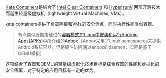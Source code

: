 [Kata Containers](https://katacontainers.io/)是结合了 [Intel Clear Containers](https://github.com/clearcontainers/runtime) 和 [Hyper runV](https://github.com/hyperhq/runv) 两项开源技术而诞生轻量级虚拟机（lightweight Virtual Machines, VMs）。

kata containers提供了负载隔离和VMs的安全优点，同时执行性能类似容器。

> 有点类似近期接触过的[容器模式在Linux中安装和运行Android Apps(APKs)](../../develop/android/linux/install_and_run_android_apps_on_linux_in_container)中所介绍的[Anbox](https://github.com/anbox/anbox)（Anbox采用了Linux namespaces来提供Android系统容器，但是硬件访问通过anbox的daemon，实际是基于QEMU模拟）

这项结合了容器和QEMU的轻量级虚拟化技术目标是综合容器的性能和虚拟化的安全隔离，对于特定的应用目标有一定的优势。
